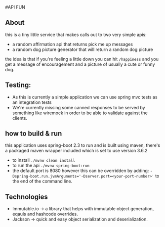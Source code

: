 #API FUN
## About
this is a tiny little service that makes calls out to two very simple apis: 

*  a random affirmation api that returns pick me up messages </li>
*  a random dog picture generator that will return a random dog picture</li>

the idea is that if you're feeling a little down you can hit `/happiness` and you get a message of encouragement and a picture of usually a cute or funny dog.

## Testing:
* As this is currently a simple application we can use spring mvc tests as an integration tests
* We're currently missing some canned responses to be served by something like wiremock in order to be able to validate against the clients. 

## how to build & run
   this application uses spring-boot 2.3 to run
   and is built using maven, there's a packaged maven wrapper included which is set to use version 3.6.2
   * to install `./mvnw clean install`
   * to run the api `./mvnw spring-boot:run`
   * the default port is 8080 however this can be overridden by adding:
   ```-Dspring-boot.run.jvmArguments='-Dserver.port=<your-port-number>'``` to the end of the command line.

## Technologies
 * Immutable.io -> a library that helps with immutable object generation, eqauls and hashcode overrides.
 * Jackson -> quick and easy object serialization and deserialization.